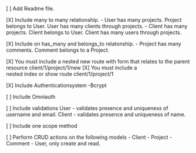 [ ] Add Readme file.

[X] Include many to many relationship.
    - User has many projects.  Project belongs to User.  User has many clients through projects.
    - Client has many projects.  Client belongs to User.  Client has many users through projects.

[X] Include on has_many and belongs_to relatonship.
    - Project has many comments.  Comment belongs to a Project.

[X] You must include a nested new route with form that relates to the parent resource
  client/1/project/1/new
[X] You must include a nested index or show route
  client/1/project/1

[X] Include Authenticationsystem
    -Bcrypt

[ ] Include Omniauth

[ ] Include validations
    User - validates presence and uniqueness of username and email.
    Client - validates presence and uniqueness of name.

[ ] Include one scope method

[ ] Perform CRUD actions on the following models
    - Client
    - Project
    - Comment
    - User, only create and read.
